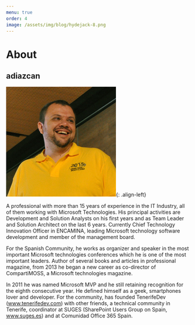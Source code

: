 ```yaml
---
menu: true
order: 4
image: /assets/img/blog/hydejack-8.png
---
```


# About
## adiazcan

![image-left](/assets/images/yobootcamp2015.png){: .align-left}

A professional with more than 15 years of experience in the IT Industry, all of them working with Microsoft Technologies. His principal activities are Development and Solution Analysts on his first years and as Team Leader and Solution Architect on the last 6 years. Currently Chief Technology Innovation Officer in ENCAMINA, leading Microsoft technology software development and member of the management board.  

For the Spanish Community, he works as organizer and speaker in the most important Microsoft technologies conferences which he is one of the most important leaders. Author of several books and articles in professional magazine, from 2013 he began a new career as co-director of CompartiMOSS, a Microsoft technologies magazine.

In 2011 he was named Microsoft MVP and he still retaining recognition for the eighth consecutive year. He defined himself as a geek, smartphones lover and developer. For the community, has founded TenerifeDev (www.tenerifedev.com) with other friends, a technical community in Tenerife, coordinator at SUGES (SharePoint Users Group on Spain, www.suges.es) and at Comunidad Office 365 Spain.